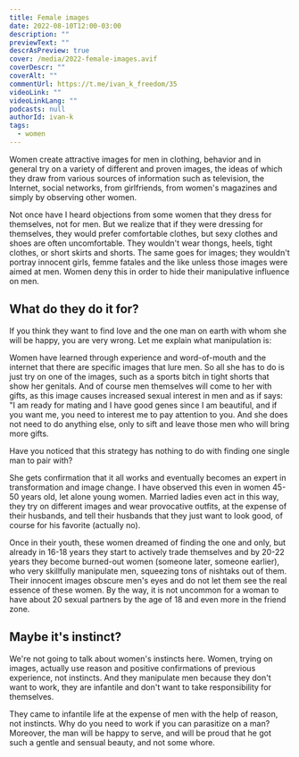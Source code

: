 ```yaml
---
title: Female images
date: 2022-08-10T12:00-03:00
description: ""
previewText: ""
descrAsPreview: true
cover: /media/2022-female-images.avif
coverDescr: ""
coverAlt: ""
commentUrl: https://t.me/ivan_k_freedom/35
videoLink: ""
videoLinkLang: ""
podcasts: null
authorId: ivan-k
tags:
  - women
---
```


Women create attractive images for men in clothing, behavior and in general try on a variety of different and proven images, the ideas of which they draw from various sources of information such as television, the Internet, social networks, from girlfriends, from women's magazines and simply by observing other women.

Not once have I heard objections from some women that they dress for themselves, not for men. But we realize that if they were dressing for themselves, they would prefer comfortable clothes, but sexy clothes and shoes are often uncomfortable. They wouldn't wear thongs, heels, tight clothes, or short skirts and shorts. The same goes for images; they wouldn't portray innocent girls, femme fatales and the like unless those images were aimed at men. Women deny this in order to hide their manipulative influence on men.

## What do they do it for?

If you think they want to find love and the one man on earth with whom she will be happy, you are very wrong. Let me explain what manipulation is:

Women have learned through experience and word-of-mouth and the internet that there are specific images that lure men. So all she has to do is just try on one of the images, such as a sports bitch in tight shorts that show her genitals. And of course men themselves will come to her with gifts, as this image causes increased sexual interest in men and as if says: "I am ready for mating and I have good genes since I am beautiful, and if you want me, you need to interest me to pay attention to you. And she does not need to do anything else, only to sift and leave those men who will bring more gifts.

Have you noticed that this strategy has nothing to do with finding one single man to pair with?

She gets confirmation that it all works and eventually becomes an expert in transformation and image change. I have observed this even in women 45-50 years old, let alone young women. Married ladies even act in this way, they try on different images and wear provocative outfits, at the expense of their husbands, and tell their husbands that they just want to look good, of course for his favorite (actually no).

Once in their youth, these women dreamed of finding the one and only, but already in 16-18 years they start to actively trade themselves and by 20-22 years they become burned-out women (someone later, someone earlier), who very skillfully manipulate men, squeezing tons of nishtaks out of them. Their innocent images obscure men's eyes and do not let them see the real essence of these women. By the way, it is not uncommon for a woman to have about 20 sexual partners by the age of 18 and even more in the friend zone.

## Maybe it's instinct?

We're not going to talk about women's instincts here. Women, trying on images, actually use reason and positive confirmations of previous experience, not instincts. And they manipulate men because they don't want to work, they are infantile and don't want to take responsibility for themselves.

They came to infantile life at the expense of men with the help of reason, not instincts. Why do you need to work if you can parasitize on a man? Moreover, the man will be happy to serve, and will be proud that he got such a gentle and sensual beauty, and not some whore.
